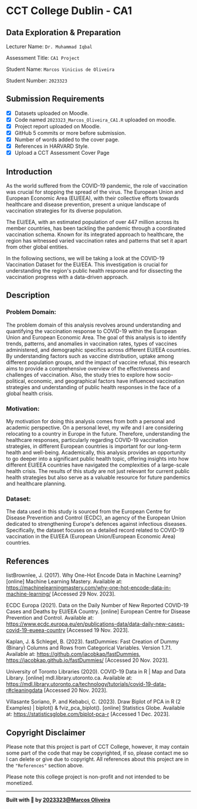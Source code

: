 # CCT College Dublin - CA1
## Data Exploration & Preparation

Lecturer Name: `Dr. Muhammad Iqbal`

Assessment Title: `CA1 Project`

Student Name: `Marcos Vinicius de Oliveira`

Student Number: `2023323`

## Submission Requirements
- [x] Datasets uploaded on Moodle.
- [x] Code named `2023323_Marcos_Oliveira_CA1.R` uploaded on moodle.
- [x] Project report uploaded on Moodle.
- [x] GitHub 5 commits or more before submission.
- [x] Number of words added to the cover page.
- [x] References in HARVARD Style.
- [x] Upload a CCT Assessment Cover Page

## Introduction
As the world suffered from the COVID-19 pandemic, the role of vaccination was crucial for stopping the spread of the virus. The European Union and European Economic Area (EU/EEA), with their collective efforts towards healthcare and disease prevention, present a unique landscape of vaccination strategies for its diverse population.

The EU/EEA, with an estimated population of over 447 million across its member countries, has been tackling the pandemic through a coordinated vaccination schema. Known for its integrated approach to healthcare, the region has witnessed varied vaccination rates and patterns that set it apart from other global entities.

In the following sections, we will be taking a look at the COVID-19 Vaccination Dataset for the EU/EEA. This investigation is crucial for understanding the region's public health response and for dissecting the vaccination progress with a data-driven approach.

## Description

### Problem Domain:
The problem domain of this analysis revolves around understanding and quantifying the vaccination response to COVID-19 within the European Union and European Economic Area. The goal of this analysis is to identify trends, patterns, and anomalies in vaccination rates, types of vaccines administered, and demographic specifics across different EU/EEA countries. By understanding factors such as vaccine distribution, uptake among different population groups, and the impact of vaccine refusal, this research aims to provide a comprehensive overview of the effectiveness and challenges of vaccination. Also, the study tries to explore how socio-political, economic, and geographical factors have influenced vaccination strategies and understanding of public health responses in the face of a global health crisis.

### Motivation:
My motivation for doing this analysis comes from both a personal and academic perspective. On a personal level, my wife and I are considering relocating to a country in Europe in the future. Therefore, understanding the healthcare responses, particularly regarding COVID-19 vaccination strategies, in different European countries is important for our long-term health and well-being. Academically, this analysis provides an opportunity to go deeper into a significant public health topic, offering insights into how different EU/EEA countries have navigated the complexities of a large-scale health crisis. The results of this study are not just relevant for current public health strategies but also serve as a valuable resource for future pandemics and healthcare planning.

### Dataset:
The data used in this study is sourced from the European Centre for Disease Prevention and Control (ECDC), an agency of the European Union dedicated to strengthening Europe's defences against infectious diseases. Specifically, the dataset focuses on a detailed record related to COVID-19 vaccination in the EU/EEA (European Union/European Economic Area) countries.

## References
listBrownlee, J. (2017). Why One-Hot Encode Data in Machine Learning? [online] Machine Learning Mastery. Available at: https://machinelearningmastery.com/why-one-hot-encode-data-in-machine-learning/ [Accessed 29 Nov. 2023].

ECDC Europa (2021). Data on the Daily Number of New Reported COVID-19 Cases and Deaths by EU/EEA Country. [online] European Centre for Disease Prevention and Control. Available at: https://www.ecdc.europa.eu/en/publications-data/data-daily-new-cases-covid-19-eueea-country [Accessed 19 Nov. 2023].

Kaplan, J. & Schlegel, B. (2023). fastDummies: Fast Creation of Dummy (Binary) Columns and Rows from Categorical Variables. Version 1.7.1. Available at: https://github.com/jacobkap/fastDummies, https://jacobkap.github.io/fastDummies/ [Accessed 20 Nov. 2023].

University of Toronto Libraries (2020). COVID-19 Data in R | Map and Data Library. [online] mdl.library.utoronto.ca. Available at: https://mdl.library.utoronto.ca/technology/tutorials/covid-19-data-r#cleaningdata [Accessed 20 Nov. 2023].

Villasante Soriano, P. and Kebabci, C. (2023). Draw Biplot of PCA in R (2 Examples) | biplot() & fviz_pca_biplot(). [online] Statistics Globe. Available at: https://statisticsglobe.com/biplot-pca-r [Accessed 1 Dec. 2023].

## Copyright Disclaimer
Please note that this project is part of CCT College, however, it may contain some part of the code that may be copyrighted, if so, please contact me so I can delete or give due to copyright. All references about this project are in the `"References"` section above.

Please note this college project is non-profit and not intended to be monetized.

---

<strong>Built with 💙 by [2023323@Marcos Oliveira](https://www.linkedin.com/in/pgmarcosoliveira/)</strong>
